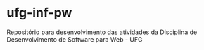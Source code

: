 # ufg-inf-pw
Repositório para desenvolvimento das atividades da Disciplina de Desenvolvimento de Software para Web - UFG
